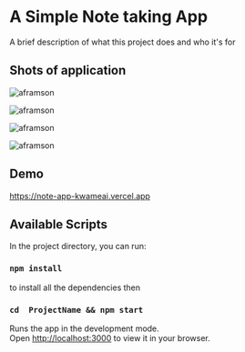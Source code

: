 # A Simple Note taking App

A brief description of what this project does and who it's for


## Shots of application
<p><img align="center" src="https://note-app-kwameai.vercel.app/1.png" alt="aframson" /></p>
<p><img align="center" src="https://note-app-kwameai.vercel.app/2.png" alt="aframson" /></p>
<p><img align="center" src="https://note-app-kwameai.vercel.app/3.png" alt="aframson" /></p>
<p><img align="center" src="https://note-app-kwameai.vercel.app/4.png" alt="aframson" /></p>

## Demo

https://note-app-kwameai.vercel.app



## Available Scripts

In the project directory, you can run:

### `npm install`
to install all the dependencies then
### `cd  ProjectName && npm start`


Runs the app in the development mode.\
Open [http://localhost:3000](http://localhost:3000) to view it in your browser.

